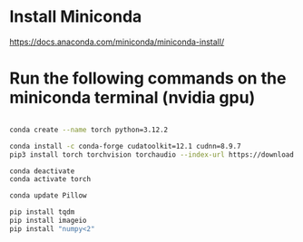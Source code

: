 # Install Miniconda

https://docs.anaconda.com/miniconda/miniconda-install/

# Run the following commands on the miniconda terminal (nvidia gpu)

```bash

conda create --name torch python=3.12.2

conda install -c conda-forge cudatoolkit=12.1 cudnn=8.9.7
pip3 install torch torchvision torchaudio --index-url https://download.pytorch.org/whl/cu121

conda deactivate
conda activate torch

conda update Pillow

pip install tqdm
pip install imageio
pip install "numpy<2"

```
